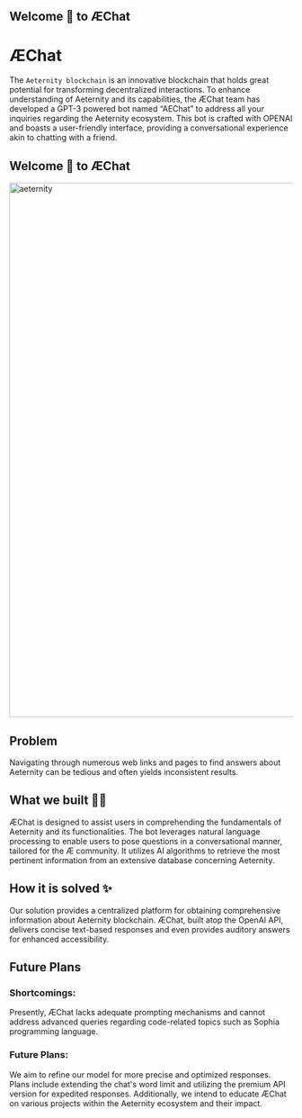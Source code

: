 ## Welcome 👋 to ÆChat

# ÆChat

The `Aeternity blockchain` is an innovative blockchain that holds great potential for transforming decentralized interactions. To enhance understanding of Aeternity and its capabilities, the ÆChat team has developed a GPT-3 powered bot named “AEChat” to address all your inquiries regarding the Aeternity ecosystem. This bot is crafted with OPENAI and boasts a user-friendly interface, providing a conversational experience akin to chatting with a friend.

## Welcome 👋 to ÆChat

<img width="950" alt="aeternity" src="https://github.com/Harshkumar62367/aeternity-chat/assets/72465090/d4f4cfe7-0eb5-4495-bb97-f82d77a9c267">

## Problem
Navigating through numerous web links and pages to find answers about Aeternity can be tedious and often yields inconsistent results.

## What we built 👨‍💻
ÆChat is designed to assist users in comprehending the fundamentals of Aeternity and its functionalities. The bot leverages natural language processing to enable users to pose questions in a conversational manner, tailored for the Æ community. It utilizes AI algorithms to retrieve the most pertinent information from an extensive database concerning Aeternity.

## How it is solved ✨
Our solution provides a centralized platform for obtaining comprehensive information about Aeternity blockchain. ÆChat, built atop the OpenAI API, delivers concise text-based responses and even provides auditory answers for enhanced accessibility.

## Future Plans

### Shortcomings:
Presently, ÆChat lacks adequate prompting mechanisms and cannot address advanced queries regarding code-related topics such as Sophia programming language.

### Future Plans:
We aim to refine our model for more precise and optimized responses. Plans include extending the chat's word limit and utilizing the premium API version for expedited responses. Additionally, we intend to educate ÆChat on various projects within the Aeternity ecosystem and their impact.
